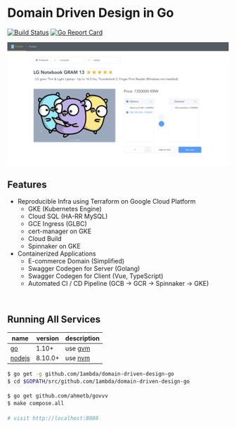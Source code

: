 # Domain Driven Design in Go

[![Build Status](https://travis-ci.com/1ambda/domain-driven-design-go.svg?branch=master)](https://travis-ci.com/1ambda/domain-driven-design-go) [![Go Report Card](https://goreportcard.com/badge/github.com/1ambda/domain-driven-design-go)](https://goreportcard.com/report/github.com/1ambda/domain-driven-design-go)

![](https://raw.githubusercontent.com/1ambda/domain-driven-design-go/master/screenshots/g-street.png)


## Features

- Reproducible Infra using Terraform on Google Cloud Platform
    * GKE (Kubernetes Engine)
    * Cloud SQL (HA-RR MySQL)
    * GCE Ingress (GLBC)
    * cert-manager on GKE 
    * Cloud Build
    * Spinnaker on GKE 
- Containerized Applications
    * E-commerce Domain (Simplified)
    * Swagger Codegen for Server (Golang) 
    * Swagger Codegen for Client (Vue, TypeScript)
    * Automated CI / CD Pipeline (GCB -> GCR -> Spinnaker -> GKE) 
    
<br/>
    
## Running All Services 

| name | version | description |
|---|---|---|
| [go](https://github.com/golang/go) | 1.10+ | use [gvm](https://github.com/moovweb/gvm) |
| [nodejs](https://nodejs.org/) | 8.10.0+ | use [nvm](https://github.com/creationix/nvm) |

```bash
$ go get -g github.com/1ambda/domain-driven-design-go
$ cd $GOPATH/src/github.com/1ambda/domain-driven-design-go 

$ go get github.com/ahmetb/govvv 
$ make compose.all

# visit http://localhost:8080
```

